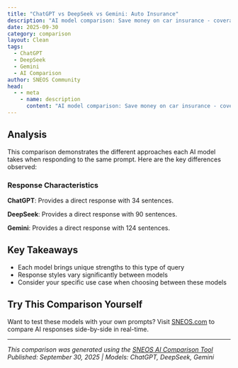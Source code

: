 ```yaml
---
title: "ChatGPT vs DeepSeek vs Gemini: Auto Insurance"
description: "AI model comparison: Save money on car insurance - coverage and discount strategies..."
date: 2025-09-30
category: comparison
layout: Clean
tags:
  - ChatGPT
  - DeepSeek
  - Gemini
  - AI Comparison
author: SNEOS Community
head:
  - - meta
    - name: description
      content: "AI model comparison: Save money on car insurance - coverage and discount strategies..."
---
```


<ChatComparison
  title="ChatGPT vs DeepSeek vs Gemini: Auto Insurance"
  prompt="Save money on car insurance - coverage and discount strategies"
  :responses='{
    "ChatGPT": "Certainly! Saving money on car insurance can be achieved by carefully selecting your coverage and taking advantage of discounts. Here are some effective strategies:\n\n### Coverage Strategies\n1. **Evaluate Your Coverage Needs**\n   - Assess your car\u2019s value, your financial situation, and your risk tolerance.\n   - For older cars, consider dropping comprehensive and collision coverage if the premiums exceed the potential payout.\n   \n2. **Choose a Higher Deductible**\n   - Increasing your deductible lowers your premium. Just be sure you can afford the out-of-pocket cost if you have a claim.\n   \n3. **Bundle Insurance Policies**\n   - Combine your auto insurance with homeowner\u2019s or renter\u2019s insurance under one provider for multi-policy discounts.\n   \n4. **Opt for Pay-Per-Mile or Usage-Based Insurance**\n   - If you don\u2019t drive much, usage-based insurance can offer savings by charging based on miles driven or driving behavior.\n   \n5. **Maintain a Good Credit Score**\n   - In many states, insurers use credit score as a factor in pricing policies; a higher score often leads to better rates.\n   \n6. **Limit Coverage on Additional Cars**\n   - For less frequently used vehicles, consider liability-only coverage if appropriate.\n   \n### Discount Strategies\n1. **Ask About All Available Discounts**\n   - These may include:\n     - Good driver discounts\n     - Good student discounts for young drivers\n     - Military or veteran discounts\n     - Discounts for safety features (anti-theft devices, airbags)\n     - Low mileage discounts\n     - Defensive driving courses\n     \n2. **Maintain a Clean Driving Record**\n   - Avoid accidents and traffic violations to qualify for safe driver discounts.\n   \n3. **Pay Premiums Annually**\n   - Some insurers offer a discount if you pay the full annual premium upfront instead of monthly.\n   \n4. **Use Group or Employer Discounts**\n   - Check if your employer, alumni association, or membership clubs offer insurance discounts.\n   \n5. **Improve Vehicle Security**\n   - Installing approved anti-theft devices can reduce your insurance rates.\n   \n6. **Review and Update Your Policy Regularly**\n   - Insurance needs change; review your policy annually to ensure you\u2019re not overpaying or missing new discounts.\n   \n### Summary\n- Assess and adjust coverage based on your needs.\n- Consider higher deductibles.\n- Take advantage of bundling and usage-based plans.\n- Inquire about all possible discounts.\n- Maintain good credit and a clean driving record.\n- Make sure to review your policy regularly.\n\nBy combining these coverage choices and discount strategies, you can effectively reduce your car insurance costs while maintaining adequate protection.",
    "DeepSeek": "Of course. Saving money on car insurance is a combination of understanding what you\u0027re paying for and actively seeking out every discount you qualify for. It\u0027s not just about finding the cheapest price, but about getting the best value for your specific situation.\n\nHere is a comprehensive guide to saving money on car insurance, broken down into two main strategies: **Smart Coverage Choices** and **Maximizing Discounts**.\n\n---\n\n### Strategy 1: Smart Coverage Choices\n\nThis is about tailoring your policy so you\u0027re not overpaying for coverage you don\u0027t need, while still maintaining essential protection.\n\n#### 1. Raise Your Deductible\n*   **What it is:** The amount you pay out-of-pocket before your insurance kicks in for a claim (e.g., for comprehensive or collision coverage).\n*   **How it saves:** A higher deductible means a lower premium.\n*   **Action:** If you have a $500 deductible, see how much you\u0027d save by moving to a $1,000 deductible. Only do this if you have enough savings to comfortably cover the higher deductible if you need to make a claim.\n\n#### 2. Don\u0027t Pay for Insurance You Don\u0027t Need\n*   **On an Old Car:** If your car is older and its value is low (e.g., less than $3,000-$4,000), consider dropping **collision and comprehensive coverage**. The insurance payout in a total loss might be minimal, and you could save hundreds per year.\n    *   *Rule of Thumb:* If the annual cost of collision \u002B comprehensive is more than 10% of your car\u0027s current value, it\u0027s worth considering dropping them.\n*   **Rental Car Reimbursement \u0026 Towing:** These are relatively cheap, but if you have AAA, a car under warranty, or a second vehicle, you might not need them.\n\n#### 3. Don\u0027t Over-Insure for Liability\n*   **What it is:** Liability coverage pays for the other party\u0027s injuries and property damage if you cause an accident. State minimums are often dangerously low.\n*   **How to save smartly:** While carrying only state minimums is the cheapest option, it\u0027s a major financial risk. A serious accident could cost hundreds of thousands, and you\u0027d be personally responsible for anything over your policy limit.\n*   **Action:** **Do not skimp here.** Instead, find a balance. Increase your liability limits to a level that protects your assets (e.g., $100,000/$300,000/$100,000). The cost to increase from state minimums to a robust level is often less than you\u0027d think and provides critical protection.\n\n#### 4. Review Your Policy Annually\nCircumstances change. The coverage and car you had three years ago might not be the same today. When your policy renews, take 15 minutes to read it and ask yourself if it still fits.\n\n---\n\n### Strategy 2: Maximizing Discounts \u0026 Shopping Around\n\nThis is about proactively claiming every price break you\u0027re entitled to.\n\n#### 1. The Golden Rule: Shop Around\nThis is the single most effective way to save. Get quotes from at least 3-5 different companies every 2-3 years. Rates vary dramatically between insurers for the exact same driver.\n*   **How to compare:** When getting quotes, make sure the coverage limits and deductibles are **identical** so you\u0027re comparing apples to apples.\n\n#### 2. Bundle Your Policies (Multi-Policy Discount)\n*   **What it is:** Insuring your car and your home/renters insurance with the same company.\n*   **Potential Savings:** Typically 10% - 25% off both policies.\n\n#### 3. Ask About These Common Discounts\n*   **Safe Driver Discount:** For going a certain period (usually 3-5 years) without any accidents or moving violations.\n*   **Low Mileage Discount:** If you drive significantly less than the average (e.g., under 7,500 or 10,000 miles per year).\n*   **Good Student Discount:** For full-time students (usually under 25) who maintain a B average or higher.\n*   **Defensive Driving Course:** Completing an approved course can often get you a discount. (Also sometimes required to remove a violation from your record).\n*   **Pay-in-Full Discount:** Pay your entire 6-month or 1-year premium upfront instead of monthly.\n*   **Paperless/Auto-Pay Discount:** Sign up for electronic documents and automatic payments.\n\n#### 4. Leverage Your Affiliations\n*   **Professional/Employer Groups:** Are you an engineer, teacher, military member, or government employee? Many insurers have partnerships with professional organizations.\n*   **Alumni Associations:** Check if your college or university alumni association has a partner insurance company.\n*   **Other Memberships:** Costco, credit unions, and other large organizations often have partnered insurance programs with member-only rates.\n\n#### 5. Consider Usage-Based or Telematics Programs\n*   **What it is:** You install a mobile app or a small device in your car that tracks your driving habits (mileage, time of day, braking, speed, etc.).\n*   **Potential Savings:** Safe drivers can see discounts of 5% to 40%. Even if you\u0027re a moderate driver, many programs offer a small discount just for signing up.\n*   **Companies that offer them:** Progressive (Snapshot), State Farm (Drive Safe \u0026 Save), Allstate (Drivewise), Nationwide (SmartMiles).\n\n---\n\n### Long-Term \u0026 Foundational Strategies\n\nThese require more effort but lead to the biggest savings over time.\n\n#### 1. Maintain a Good Credit Score\nIn most states, insurers use credit-based insurance scores to set rates. A higher score is correlated with fewer claims, so insurers reward it with lower premiums. Pay your bills on time and keep credit card balances low.\n\n#### 2. Build a Continuous Insurance History\nA lapse in coverage is a major red flag for insurers and will lead to higher rates. Even if you don\u0027t own a car, consider a non-owner car insurance policy to maintain continuous coverage.\n\n#### 3. Drive Safely\nThis is the most obvious but most important one. At-fault accidents and traffic tickets (especially for speeding or DUI) will cause your premiums to skyrocket for years.\n\n#### 4. Choose Your Car Wisely\nBefore you buy a car, check how much it will cost to insure.\n*   **Expensive to insure:** Sports cars, luxury vehicles, high-theft-rate models, and cars that are expensive to repair.\n*   **Cheaper to insure:** Family sedans, minivans, and cars with strong safety features.\n\n### Quick-Check Summary: Your Annual Insurance Audit\n\nOnce a year, do this:\n\n1.  **Get Competing Quotes:** Start fresh with 3-5 other companies.\n2.  **Call Your Current Insurer:** Ask, \u0022What discounts am I eligible for that I\u0027m not already getting?\u0022 and \u0022How can I lower my premium?\u0022\n3.  **Review Your Coverage:** Do you still need collision on your 12-year-old car? Are your liability limits still sufficient?\n4.  **Update Your Info:** Tell them if your mileage has dropped, you\u0027ve moved, or you\u0027ve completed a defensive driving course.\n\nBy being proactive and using these strategies, you can significantly reduce your car insurance costs without sacrificing the protection you need.",
    "Gemini": "Okay, let\u0027s break down how to save money on car insurance, covering both optimizing your coverage and taking advantage of discounts.\n\n**I. Optimizing Your Coverage (Finding the Right Balance):**\n\n*   **1. Review Your Needs Regularly:**\n\n    *   **Why:**  Your insurance needs change over time.  A new driver with an old car has very different needs than a seasoned driver with a newer, financed vehicle.  Review your policy *at least* annually and after any major life changes (marriage, divorce, moving, buying a new car, kids getting older).\n    *   **How:**  Think about:\n        *   **Car Value:**  Is your car worth enough to justify comprehensive and collision coverage?  If it\u0027s older and depreciated significantly, you might be paying more for the coverage than the car is worth. Consider dropping collision/comprehensive (see below).\n        *   **Liability Limits:**  Do you have enough liability coverage to protect your assets if you\u0027re at fault in a serious accident?  Consider increasing your liability limits if you have substantial assets (home, savings, investments).\n        *   **Medical Payments/Personal Injury Protection (PIP):**  Do you have good health insurance that covers medical expenses? If so, you may be able to reduce or eliminate this coverage, depending on your state laws and coverage.\n        *   **Uninsured/Underinsured Motorist Coverage:**  This is vital.  It protects you if you\u0027re hit by someone with no insurance or inadequate coverage.  Don\u0027t skimp on this, as medical bills can be very costly.\n        *   **Deductibles:**  What deductible are you comfortable paying if you have to file a claim?\n\n*   **2. Understand Your Coverage Types \u0026 How They Work:**\n\n    *   **Liability Coverage:**  Pays for damages and injuries you cause to others in an accident where you are at fault.  *Mandatory in most states.*\n        *   **Bodily Injury Liability:**  Covers medical expenses, lost wages, etc., for injured parties.\n        *   **Property Damage Liability:**  Covers damage to other people\u0027s vehicles or property.\n    *   **Collision Coverage:**  Pays for damage to your vehicle, regardless of fault, resulting from a collision with another vehicle or object (e.g., a tree, a guardrail).  *Often required by lenders if you have a car loan.*\n    *   **Comprehensive Coverage:**  Pays for damage to your vehicle from non-collision events like theft, vandalism, fire, hail, floods, animal strikes, etc.  *Often required by lenders if you have a car loan.*\n    *   **Uninsured/Underinsured Motorist Coverage:**  Pays for your injuries and damages if you\u0027re hit by a driver with no insurance or insufficient insurance.  *Strongly recommended.*\n        *   **Uninsured Motorist Bodily Injury (UMBI):**  Covers medical expenses, lost wages, etc.\n        *   **Uninsured Motorist Property Damage (UMPD):**  Covers damage to your vehicle.\n        *   **Underinsured Motorist Bodily Injury (UIMBI):**  Covers the difference between your damages and the at-fault driver\u0027s liability coverage.\n    *   **Medical Payments (MedPay) or Personal Injury Protection (PIP):**  Pays for your medical expenses (and sometimes lost wages) regardless of fault. *Requirements and availability vary by state.*\n    *   **Gap Insurance:**  Covers the difference between the actual cash value of your car and what you owe on your loan if your car is totaled.  *Useful if you have a new car or a long-term loan.*\n\n*   **3. Adjust Your Deductibles:**\n\n    *   **How:**  Increasing your deductibles (the amount you pay out-of-pocket before your insurance kicks in) is one of the most effective ways to lower your premium.\n    *   **Trade-off:**  You\u0027ll pay less monthly, but you\u0027ll have to pay more if you file a claim.\n    *   **Strategy:**  Choose a deductible you can realistically afford to pay if you had an accident. Don\u0027t go so high that you wouldn\u0027t be able to pay it and would avoid filing a claim when needed.\n    *   **Example:**  Going from a $250 deductible to a $500 or $1000 deductible can significantly reduce your premium.\n\n*   **4.  Drop Unnecessary Coverage:**\n\n    *   **Comprehensive/Collision on Older Cars:**  As mentioned earlier, if your car\u0027s value is low, consider dropping comprehensive and collision.  Compare the cost of the coverage to the potential payout if your car is totaled.  Use resources like Kelley Blue Book or Edmunds to estimate your car\u0027s value.\n    *   **Roadside Assistance:**  Do you already have roadside assistance through AAA, your car manufacturer, or a credit card?  If so, you might not need it on your car insurance policy.\n    *   **Rental Reimbursement:**  Consider if you have alternative transportation options if your car is in the shop (e.g., a spare car, public transportation, ability to work from home).  If so, you might be able to skip this coverage.\n\n*   **5.  Shop Around and Compare Quotes:**\n\n    *   **Why:**  Insurance prices vary significantly between companies.  Don\u0027t assume your current insurer is offering the best deal.\n    *   **How:**\n        *   **Get Quotes from Multiple Companies:**  Contact at least 3-5 different insurers.  Use online comparison tools (Insurify, The Zebra, etc.) to get quick quotes, but also contact individual insurers directly.\n        *   **Get Quotes for the Same Coverage Levels:**  Make sure you\u0027re comparing apples to apples.  Use the same liability limits, deductibles, and coverage options when getting quotes from different companies.\n        *   **Review the Policy Details:**  Don\u0027t just focus on the price.  Read the fine print to understand what\u0027s covered and what\u0027s not.\n        *   **Consider Independent Agents/Brokers:**  They can shop around for you and find the best rates from multiple companies.\n    *   **When to Shop:**  Shop around when your policy is up for renewal, after a major life change, or if you experience a significant increase in your premium.\n\n**II. Discount Strategies:**\n\n*   **1.  Bundle Your Insurance:**\n\n    *   **How:**  Insure your home (homeowners or renters), auto, and other policies (e.g., umbrella, life) with the same company.\n    *   **Why:**  Insurers often offer significant discounts for bundling multiple policies.\n\n*   **2.  Maintain a Good Driving Record:**\n\n    *   **How:**  Avoid accidents and traffic violations (speeding tickets, DUI, etc.).\n    *   **Why:**  A clean driving record is one of the biggest factors in determining your premium.  Safe driver discounts can be substantial.\n    *   **Defensive Driving Courses:**  Taking a defensive driving course can sometimes qualify you for a discount, especially if you have points on your license.\n\n*   **3.  Improve Your Credit Score:**\n\n    *   **How:**  Pay your bills on time, keep your credit card balances low, and avoid opening too many new accounts.\n    *   **Why:**  In many states, insurers use credit scores to help determine your premium.  A good credit score can result in a lower rate.  (Some states prohibit the use of credit scores for insurance pricing.)\n\n*   **4.  Take Advantage of Vehicle Safety Features:**\n\n    *   **How:**  Drive a car with safety features like anti-lock brakes, airbags, electronic stability control, and advanced driver-assistance systems (ADAS).\n    *   **Why:**  Many insurers offer discounts for vehicles with these features.\n\n*   **5.  Anti-Theft Devices:**\n\n    *   **How:**  Install an anti-theft device in your car, such as an alarm system, GPS tracking device, or kill switch.\n    *   **Why:**  Insurers may offer discounts to reduce the risk of theft.\n\n*   **6.  Low Mileage Discount:**\n\n    *   **How:**  Drive fewer miles per year.\n    *   **Why:**  The less you drive, the lower your risk of an accident.  Insurers may offer discounts for low-mileage drivers.\n    *   **Telematics Programs:**  Some insurers offer usage-based insurance programs (telematics) that track your driving habits (mileage, speed, braking, etc.) and adjust your premium accordingly. If you are a safe driver, this can save you a substantial amount of money.\n\n*   **7.  Affiliation Discounts:**\n\n    *   **How:**  Inquire about discounts based on your occupation, employer, alumni association, or membership in certain organizations (e.g., AARP, AAA, Costco).\n    *   **Why:**  Insurers may offer preferred rates to members of certain groups.\n\n*   **8.  Good Student Discount:**\n\n    *   **How:**  Maintain a good grade point average (GPA) if you\u0027re a student.\n    *   **Why:**  Insurers often offer discounts to students who demonstrate academic achievement.\n\n*   **9.  Pay in Full:**\n\n    *   **How:**  Pay your annual premium in one lump sum instead of monthly installments.\n    *   **Why:**  Some insurers offer a discount for paying in full.\n\n*   **10. Paperless Billing and Automatic Payments:**\n\n    *   **How:** Sign up for paperless billing and automatic payments from your bank account.\n    *   **Why:** Many insurers offer small discounts for this as it saves them administrative costs.\n\n**Important Considerations:**\n\n*   **State Laws:**  Insurance regulations vary by state.  Make sure you understand the specific requirements and coverage options in your state.\n*   **Financial Stability:**  Choose an insurer with a good financial rating (e.g., from A.M. Best, Standard \u0026 Poor\u0027s).  You want to be sure the insurer will be able to pay out claims if needed.\n*   **Customer Service:**  Consider the insurer\u0027s reputation for customer service and claims handling.  Read online reviews and ask for recommendations from friends and family.\n*   **Accurate Information:**  Be honest and accurate when providing information to your insurer.  Misrepresenting facts can lead to denial of coverage or policy cancellation.\n\nBy carefully reviewing your coverage needs, shopping around for the best rates, and taking advantage of available discounts, you can significantly reduce your car insurance costs without sacrificing adequate protection. Good luck!\n"
  }'
  published-date="22:46"
/>

## Analysis

This comparison demonstrates the different approaches each AI model takes when responding to the same prompt. Here are the key differences observed:

### Response Characteristics

**ChatGPT**: Provides a direct response with 34 sentences. 

**DeepSeek**: Provides a direct response with 90 sentences. 

**Gemini**: Provides a direct response with 124 sentences. 

## Key Takeaways

- Each model brings unique strengths to this type of query
- Response styles vary significantly between models
- Consider your specific use case when choosing between these models

## Try This Comparison Yourself

Want to test these models with your own prompts? Visit [SNEOS.com](https://sneos.com) to compare AI responses side-by-side in real-time.

---

*This comparison was generated using the [SNEOS AI Comparison Tool](https://sneos.com)*
*Published: September 30, 2025 | Models: ChatGPT, DeepSeek, Gemini*
